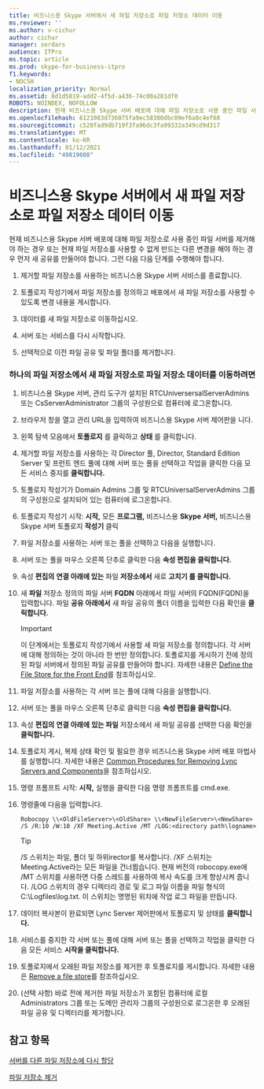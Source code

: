 ```yaml
---
title: 비즈니스용 Skype 서버에서 새 파일 저장소로 파일 저장소 데이터 이동
ms.reviewer: ''
ms.author: v-cichur
author: cichur
manager: serdars
audience: ITPro
ms.topic: article
ms.prod: skype-for-business-itpro
f1.keywords:
- NOCSH
localization_priority: Normal
ms.assetid: 8d1d5819-add2-4f5d-a436-74c00a281df0
ROBOTS: NOINDEX, NOFOLLOW
description: 현재 비즈니스용 Skype 서버 배포에 대해 파일 저장소로 사용 중인 파일 서버를 제거해야 하는 경우 또는 현재 파일 저장소를 사용할 수 없게 만드는 다른 변경을 해야 하는 경우 먼저 새 공유를 만들어야 합니다. 그런 다음 다음 단계를 수행해야 합니다.
ms.openlocfilehash: 6121083d736075fa9ec58380dbc09ef6a8c4ef68
ms.sourcegitcommit: c528fad9db719f3fa96dc3fa99332a349cd9d317
ms.translationtype: MT
ms.contentlocale: ko-KR
ms.lasthandoff: 01/12/2021
ms.locfileid: "49819608"
---
```

# <a name="move-file-store-data-to-a-new-file-store-in-skype-for-business-server"></a>비즈니스용 Skype 서버에서 새 파일 저장소로 파일 저장소 데이터 이동

현재 비즈니스용 Skype 서버 배포에 대해 파일 저장소로 사용 중인 파일 서버를 제거해야 하는 경우 또는 현재 파일 저장소를 사용할 수 없게 만드는 다른 변경을 해야 하는 경우 먼저 새 공유를 만들어야 합니다. 그런 다음 다음 단계를 수행해야 합니다.

1. 제거할 파일 저장소를 사용하는 비즈니스용 Skype 서버 서비스를 종료합니다.

2. 토폴로지 작성기에서 파일 저장소를 정의하고 배포에서 새 파일 저장소를 사용할 수 있도록 변경 내용을 게시합니다.

3. 데이터를 새 파일 저장소로 이동하십시오.

4. 서버 또는 서비스를 다시 시작합니다.

5. 선택적으로 이전 파일 공유 및 파일 폴더를 제거합니다.

### <a name="to-move-file-store-data-from-one-file-store-to-a-new-file-store"></a>하나의 파일 저장소에서 새 파일 저장소로 파일 저장소 데이터를 이동하려면

1. 비즈니스용 Skype 서버, 관리 도구가 설치된 RTCUniversersalServerAdmins 또는 CsServerAdministrator 그룹의 구성원으로 컴퓨터에 로그온합니다.

2. 브라우저 창을 열고 관리 URL을 입력하여 비즈니스용 Skype 서버 제어판을 니다.

3. 왼쪽 탐색 모음에서 **토폴로지** 를 클릭하고 **상태** 를 클릭합니다.

4. 제거할 파일 저장소를 사용하는 각 Director 풀, Director, Standard Edition Server 및 프런트 엔드 풀에 대해 서버 또는 풀을 선택하고 작업을 클릭한 다음 모든 서비스 중지를 **클릭합니다.**

5. 토폴로지 작성기가 Domain Admins 그룹 및 RTCUniversalServerAdmins 그룹의 구성원으로 설치되어 있는 컴퓨터에 로그온합니다.

6. 토폴로지 작성기 시작: **시작,** 모든 **프로그램,** 비즈니스용 **Skype 서버,** 비즈니스용 Skype 서버 토폴로지 **작성기** 클릭

7. 파일 저장소를 사용하는 서버 또는 풀을 선택하고 다음을 실행합니다.

8. 서버 또는 풀을 마우스 오른쪽 단추로 클릭한 다음 **속성 편집을 클릭합니다.**

9. 속성 **편집의** **연결 아래에 있는** 파일 **저장소에서** 새로 **고치기 를 클릭합니다.**

10. 새 **파일** 저장소 정의의 파일 서버 **FQDN** 아래에서 파일 서버의 FQDN(FQDN)을 입력합니다. 파일 **공유 아래에서** 새 파일 공유의 폴더 이름을 입력한 다음 확인을 **클릭합니다.**

     > [!IMPORTANT]
     > 이 단계에서는 토폴로지 작성기에서 사용할 새 파일 저장소를 정의합니다. 각 서버에 대해 정의하는 것이 아니라 한 번만 정의합니다. 토폴로지를 게시하기 전에 정의된 파일 서버에서 정의된 파일 공유를 만들어야 합니다. 자세한 내용은 [Define the File Store for the Front End](https://technet.microsoft.com/library/90994400-c4e5-4509-af41-121ac716fbca.aspx)를 참조하십시오.

11. 파일 저장소를 사용하는 각 서버 또는 풀에 대해 다음을 실행합니다.

12. 서버 또는 풀을 마우스 오른쪽 단추로 클릭한 다음 **속성 편집을 클릭합니다.**

13. 속성 **편집의** **연결 아래에** **있는 파일** 저장소에서 새 파일 공유를 선택한 다음 확인을 **클릭합니다.**

14. 토폴로지 게시, 복제 상태 확인 및 필요한 경우 비즈니스용 Skype 서버 배포 마법사를 실행합니다. 자세한 내용은 [Common Procedures for Removing Lync Servers and Components](https://technet.microsoft.com/library/5438ce1e-57fa-4031-8bdb-3af6581d901b.aspx)을 참조하십시오.

15. 명령 프롬프트 시작:  **시작,** 실행을 클릭한 다음 명령 프롬프트를 cmd.exe.

16. 명령줄에 다음을 입력합니다.

    ```console
    Robocopy \\<OldFileServer>\<OldShare> \\<NewFileServer>\<NewShare> /S /R:10 /W:10 /XF Meeting.Active /MT /LOG:<directory path\logname>
    ```

    > [!TIP]
    > /S 스위치는 파일, 폴더 및 하위irector를 복사합니다. /XF 스위치는 Meeting.Active라는 모든 파일을 건너뜁습니다. 현재 버전의 robocopy.exe에 /MT 스위치를 사용하면 다중 스레드를 사용하여 복사 속도를 크게 향상시켜 줍니다. /LOG 스위치의 경우 디렉터리 경로 및 로그 파일 이름을 파일 형식의 C:\Logfiles\log.txt. 이 스위치는 명명된 위치에 작업 로그 파일을 만듭니다.

17. 데이터 복사본이 완료되면 Lync Server 제어판에서 토폴로지 및 상태를 **클릭합니다.**

18. 서비스를 중지한 각 서버 또는 풀에 대해 서버 또는 풀을 선택하고 작업을 클릭한 다음 모든 서비스 **시작을 클릭합니다.**

19. 토폴로지에서 오래된 파일 저장소를 제거한 후 토폴로지를 게시합니다. 자세한 내용은 [Remove a file store](https://technet.microsoft.com/library/1ba7eb15-5c87-4357-b4d8-f59409ac7f71.aspx)를 참조하십시오.

20. (선택 사항) 바로 전에 제거한 파일 저장소가 포함된 컴퓨터에 로컬 Administrators 그룹 또는 도메인 관리자 그룹의 구성원으로 로그온한 후 오래된 파일 공유 및 디렉터리를 제거합니다.

## <a name="see-also"></a>참고 항목

[서버를 다른 파일 저장소에 다시 할당](https://technet.microsoft.com/library/18509cce-a4d2-4537-a822-f99de6d7598e.aspx)

[파일 저장소 제거](https://technet.microsoft.com/library/1ba7eb15-5c87-4357-b4d8-f59409ac7f71.aspx)
